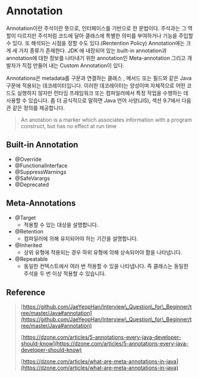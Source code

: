 # Annotation

Annotation이란 주석이란 뜻으로, 인터페이스를 기반으로 한 문법이다. 주석과는 그 역할이 다르지만 주석처럼 코드에 달아 클래스에 특별한 의미를 부여하거나 기능을 주입할 수 있다. 또 해석되는 시점을 정할 수도 있다.(Rentention Policy) Annotation에는 크게 세 가지 종류가 존재한다. JDK 에 내장되어 있는 built-in annotation과 annotation에 대한 정보를 나타내기 위한 annotation인 Meta-annotation 그리고 개발자가 직접 만들어 내는 Custom Annotation이 있다.



Annotations은 metadata를 구문과 연결하는 클래스 , 메서드 또는 필드와 같은 Java 구문에 적용되는 데코레이터입니다. 이러한 데코레이터는 양성이며 자체적으로 어떤 코드도 실행하지 않지만 런타임 프레임워크 또는 컴파일러에서 특정 작업을 수행하는 데 사용할 수 있습니다. 좀 더 공식적으로 말하면 Java 언어 사양(JlS), 섹션 9.7에서 다음관 같은 정의를 제공합니다.

> An anotation is a marker which associates information with a program construct, but has no effect at run time



## Built-in Annotation

* @Override
* @FunctionalInterface
* @SuppressWarnings
* @SafeVarargs
* @Deprecated&#x20;



## Meta-Annotations

* @Target&#x20;
  * 적용할 수 있는 대상을 설명합니다.
* @Retention&#x20;
  * 컴파일러에 의해 유지되어야 하는 기간을 설명합니다.
* @Inherited&#x20;
  * 상위 유형에 적용되는 경우 하위 유형에 의해 상속되어야 함을 나타냅니다.
* @Repeatable&#x20;
  * 동일한 컨텍스트에서 여러 번 적용할 수 있을 나타냅니다. 즉 클래스는 동일한 주석을 두 번 이상 적용할 수 있습니다.

## Reference

> [https://github.com/JaeYeopHan/Interview\_Question\_for\_Beginner/tree/master/Java#annotation](https://github.com/JaeYeopHan/Interview\_Question\_for\_Beginner/tree/master/Java#annotation)
>
> [https://dzone.com/articles/5-annotations-every-java-developer-should-know](https://dzone.com/articles/5-annotations-every-java-developer-should-know)
>
> [https://dzone.com/articles/what-are-meta-annotations-in-java](https://dzone.com/articles/what-are-meta-annotations-in-java)
